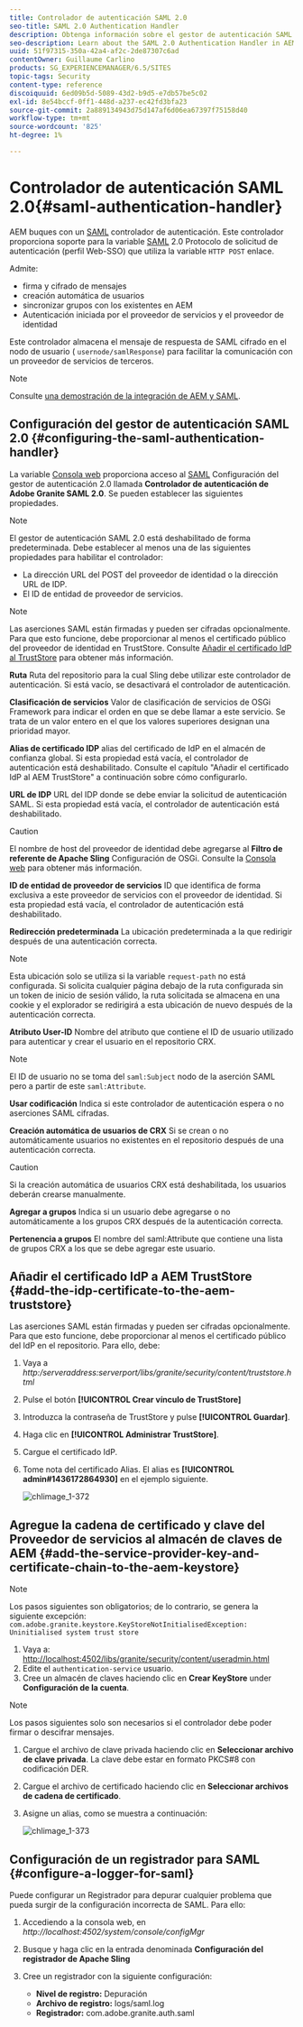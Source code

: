 ```yaml
---
title: Controlador de autenticación SAML 2.0
seo-title: SAML 2.0 Authentication Handler
description: Obtenga información sobre el gestor de autenticación SAML 2.0 en AEM.
seo-description: Learn about the SAML 2.0 Authentication Handler in AEM.
uuid: 51f97315-350a-42a4-af2c-2de87307c6ad
contentOwner: Guillaume Carlino
products: SG_EXPERIENCEMANAGER/6.5/SITES
topic-tags: Security
content-type: reference
discoiquuid: 6ed09b5d-5089-43d2-b9d5-e7db57be5c02
exl-id: 8e54bccf-0ff1-448d-a237-ec42fd3bfa23
source-git-commit: 2a889134943d75d147af6d06ea67397f75158d40
workflow-type: tm+mt
source-wordcount: '825'
ht-degree: 1%

---
```


# Controlador de autenticación SAML 2.0{#saml-authentication-handler}

AEM buques con un [SAML](https://saml.xml.org/saml-specifications) controlador de autenticación. Este controlador proporciona soporte para la variable [SAML](https://saml.xml.org/saml-specifications) 2.0 Protocolo de solicitud de autenticación (perfil Web-SSO) que utiliza la variable `HTTP POST` enlace.

Admite:

* firma y cifrado de mensajes
* creación automática de usuarios
* sincronizar grupos con los existentes en AEM
* Autenticación iniciada por el proveedor de servicios y el proveedor de identidad

Este controlador almacena el mensaje de respuesta de SAML cifrado en el nodo de usuario ( `usernode/samlResponse`) para facilitar la comunicación con un proveedor de servicios de terceros.

>[!NOTE]
>
>Consulte [una demostración de la integración de AEM y SAML](https://experienceleague.adobe.com/docs/experience-cloud-kcs/kbarticles/KA-17481.html).

## Configuración del gestor de autenticación SAML 2.0 {#configuring-the-saml-authentication-handler}

La variable [Consola web](/help/sites-deploying/configuring-osgi.md) proporciona acceso al [SAML](https://saml.xml.org/saml-specifications) Configuración del gestor de autenticación 2.0 llamada **Controlador de autenticación de Adobe Granite SAML 2.0**. Se pueden establecer las siguientes propiedades.

>[!NOTE]
>
>El gestor de autenticación SAML 2.0 está deshabilitado de forma predeterminada. Debe establecer al menos una de las siguientes propiedades para habilitar el controlador:
>
>* La dirección URL del POST del proveedor de identidad o la dirección URL de IDP.
>* El ID de entidad de proveedor de servicios.
>


>[!NOTE]
>
>Las aserciones SAML están firmadas y pueden ser cifradas opcionalmente. Para que esto funcione, debe proporcionar al menos el certificado público del proveedor de identidad en TrustStore. Consulte [Añadir el certificado IdP al TrustStore](/help/sites-administering/saml-2-0-authenticationhandler.md#add-the-idp-certificate-to-the-aem-truststore) para obtener más información.

**Ruta** Ruta del repositorio para la cual Sling debe utilizar este controlador de autenticación. Si está vacío, se desactivará el controlador de autenticación.

**Clasificación de servicios** Valor de clasificación de servicios de OSGi Framework para indicar el orden en que se debe llamar a este servicio. Se trata de un valor entero en el que los valores superiores designan una prioridad mayor.

**Alias de certificado IDP** alias del certificado de IdP en el almacén de confianza global. Si esta propiedad está vacía, el controlador de autenticación está deshabilitado. Consulte el capítulo &quot;Añadir el certificado IdP al AEM TrustStore&quot; a continuación sobre cómo configurarlo.

**URL de IDP** URL del IDP donde se debe enviar la solicitud de autenticación SAML. Si esta propiedad está vacía, el controlador de autenticación está deshabilitado.

>[!CAUTION]
>
>El nombre de host del proveedor de identidad debe agregarse al **Filtro de referente de Apache Sling** Configuración de OSGi. Consulte la [Consola web](/help/sites-deploying/configuring-osgi.md) para obtener más información.

**ID de entidad de proveedor de servicios** ID que identifica de forma exclusiva a este proveedor de servicios con el proveedor de identidad. Si esta propiedad está vacía, el controlador de autenticación está deshabilitado.

**Redirección predeterminada** La ubicación predeterminada a la que redirigir después de una autenticación correcta.

>[!NOTE]
>
>Esta ubicación solo se utiliza si la variable `request-path` no está configurada. Si solicita cualquier página debajo de la ruta configurada sin un token de inicio de sesión válido, la ruta solicitada se almacena en una cookie
>y el explorador se redirigirá a esta ubicación de nuevo después de la autenticación correcta.

**Atributo User-ID** Nombre del atributo que contiene el ID de usuario utilizado para autenticar y crear el usuario en el repositorio CRX.

>[!NOTE]
>
>El ID de usuario no se toma del `saml:Subject` nodo de la aserción SAML pero a partir de este `saml:Attribute`.

**Usar codificación** Indica si este controlador de autenticación espera o no aserciones SAML cifradas.

**Creación automática de usuarios de CRX** Si se crean o no automáticamente usuarios no existentes en el repositorio después de una autenticación correcta.

>[!CAUTION]
>
>Si la creación automática de usuarios CRX está deshabilitada, los usuarios deberán crearse manualmente.

**Agregar a grupos** Indica si un usuario debe agregarse o no automáticamente a los grupos CRX después de la autenticación correcta.

**Pertenencia a grupos** El nombre del saml:Attribute que contiene una lista de grupos CRX a los que se debe agregar este usuario.

## Añadir el certificado IdP a AEM TrustStore {#add-the-idp-certificate-to-the-aem-truststore}

Las aserciones SAML están firmadas y pueden ser cifradas opcionalmente. Para que esto funcione, debe proporcionar al menos el certificado público del IdP en el repositorio. Para ello, debe:

1. Vaya a *http:/serveraddress:serverport/libs/granite/security/content/truststore.html*
1. Pulse el botón **[!UICONTROL Crear vínculo de TrustStore]**
1. Introduzca la contraseña de TrustStore y pulse **[!UICONTROL Guardar]**.
1. Haga clic en **[!UICONTROL Administrar TrustStore]**.
1. Cargue el certificado IdP.
1. Tome nota del certificado Alias. El alias es **[!UICONTROL admin#1436172864930]** en el ejemplo siguiente.

   ![chlimage_1-372](assets/chlimage_1-372.png)

## Agregue la cadena de certificado y clave del Proveedor de servicios al almacén de claves de AEM {#add-the-service-provider-key-and-certificate-chain-to-the-aem-keystore}

>[!NOTE]
>
>Los pasos siguientes son obligatorios; de lo contrario, se genera la siguiente excepción: `com.adobe.granite.keystore.KeyStoreNotInitialisedException: Uninitialised system trust store`

1. Vaya a: [http://localhost:4502/libs/granite/security/content/useradmin.html](http://localhost:4502/libs/granite/security/content/useradmin.html)
1. Edite el `authentication-service` usuario.
1. Cree un almacén de claves haciendo clic en **Crear KeyStore** under **Configuración de la cuenta**.

>[!NOTE]
>
>Los pasos siguientes solo son necesarios si el controlador debe poder firmar o descifrar mensajes.

1. Cargue el archivo de clave privada haciendo clic en **Seleccionar archivo de clave privada**. La clave debe estar en formato PKCS#8 con codificación DER.
1. Cargue el archivo de certificado haciendo clic en **Seleccionar archivos de cadena de certificado**.
1. Asigne un alias, como se muestra a continuación:

   ![chlimage_1-373](assets/chlimage_1-373.png)

## Configuración de un registrador para SAML {#configure-a-logger-for-saml}

Puede configurar un Registrador para depurar cualquier problema que pueda surgir de la configuración incorrecta de SAML. Para ello:

1. Accediendo a la consola web, en *http://localhost:4502/system/console/configMgr*
1. Busque y haga clic en la entrada denominada **Configuración del registrador de Apache Sling**
1. Cree un registrador con la siguiente configuración:

   * **Nivel de registro:** Depuración
   * **Archivo de registro:** logs/saml.log
   * **Registrador:** com.adobe.granite.auth.saml
